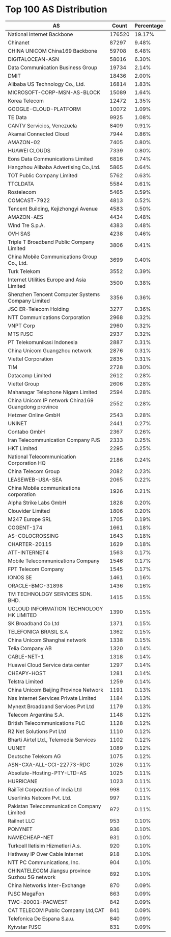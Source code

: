 # Top 100 AS Distribution
| AS | Count | Percentage |
|----|----|----|
| National Internet Backbone | 176520 | 19.17% |
| Chinanet | 87297 | 9.48% |
| CHINA UNICOM China169 Backbone | 59708 | 6.48% |
| DIGITALOCEAN-ASN | 58016 | 6.30% |
| Data Communication Business Group | 19734 | 2.14% |
| DMIT | 18436 | 2.00% |
| Alibaba US Technology Co., Ltd. | 16814 | 1.83% |
| MICROSOFT-CORP-MSN-AS-BLOCK | 15089 | 1.64% |
| Korea Telecom | 12472 | 1.35% |
| GOOGLE-CLOUD-PLATFORM | 10072 | 1.09% |
| TE Data | 9925 | 1.08% |
| CANTV Servicios, Venezuela | 8409 | 0.91% |
| Akamai Connected Cloud | 7944 | 0.86% |
| AMAZON-02 | 7405 | 0.80% |
| HUAWEI CLOUDS | 7339 | 0.80% |
| Eons Data Communications Limited | 6816 | 0.74% |
| Hangzhou Alibaba Advertising Co.,Ltd. | 5865 | 0.64% |
| TOT Public Company Limited | 5762 | 0.63% |
| TTCLDATA | 5584 | 0.61% |
| Rostelecom | 5465 | 0.59% |
| COMCAST-7922 | 4813 | 0.52% |
| Tencent Building, Kejizhongyi Avenue | 4583 | 0.50% |
| AMAZON-AES | 4434 | 0.48% |
| Wind Tre S.p.A. | 4383 | 0.48% |
| OVH SAS | 4238 | 0.46% |
| Triple T Broadband Public Company Limited | 3806 | 0.41% |
| China Mobile Communications Group Co., Ltd. | 3699 | 0.40% |
| Turk Telekom | 3552 | 0.39% |
| Internet Utilities Europe and Asia Limited | 3500 | 0.38% |
| Shenzhen Tencent Computer Systems Company Limited | 3356 | 0.36% |
| JSC ER-Telecom Holding | 3277 | 0.36% |
| NTT Communications Corporation | 2968 | 0.32% |
| VNPT Corp | 2960 | 0.32% |
| MTS PJSC | 2937 | 0.32% |
| PT Telekomunikasi Indonesia | 2887 | 0.31% |
| China Unicom Guangzhou network | 2876 | 0.31% |
| Viettel Corporation | 2835 | 0.31% |
| TIM | 2728 | 0.30% |
| Datacamp Limited | 2612 | 0.28% |
| Viettel Group | 2606 | 0.28% |
| Mahanagar Telephone Nigam Limited | 2594 | 0.28% |
| China Unicom IP network China169 Guangdong province | 2552 | 0.28% |
| Hetzner Online GmbH | 2543 | 0.28% |
| UNINET | 2441 | 0.27% |
| Contabo GmbH | 2367 | 0.26% |
| Iran Telecommunication Company PJS | 2333 | 0.25% |
| HKT Limited | 2295 | 0.25% |
| National Telecommunication Corporation HQ | 2186 | 0.24% |
| China Telecom Group | 2082 | 0.23% |
| LEASEWEB-USA-SEA | 2065 | 0.22% |
| China Mobile communications corporation | 1926 | 0.21% |
| Alpha Strike Labs GmbH | 1828 | 0.20% |
| Clouvider Limited | 1806 | 0.20% |
| M247 Europe SRL | 1705 | 0.19% |
| COGENT-174 | 1661 | 0.18% |
| AS-COLOCROSSING | 1643 | 0.18% |
| CHARTER-20115 | 1629 | 0.18% |
| ATT-INTERNET4 | 1563 | 0.17% |
| Mobile Telecommunications Company | 1546 | 0.17% |
| FPT Telecom Company | 1545 | 0.17% |
| IONOS SE | 1461 | 0.16% |
| ORACLE-BMC-31898 | 1436 | 0.16% |
| TM TECHNOLOGY SERVICES SDN. BHD. | 1415 | 0.15% |
| UCLOUD INFORMATION TECHNOLOGY HK LIMITED | 1390 | 0.15% |
| SK Broadband Co Ltd | 1371 | 0.15% |
| TELEFONICA BRASIL S.A | 1362 | 0.15% |
| China Unicom Shanghai network | 1338 | 0.15% |
| Telia Company AB | 1320 | 0.14% |
| CABLE-NET-1 | 1318 | 0.14% |
| Huawei Cloud Service data center | 1297 | 0.14% |
| CHEAPY-HOST | 1281 | 0.14% |
| Telstra Limited | 1259 | 0.14% |
| China Unicom Beijing Province Network | 1191 | 0.13% |
| Nas Internet Services Private Limited | 1184 | 0.13% |
| Mynext Broadband Services Pvt Ltd | 1179 | 0.13% |
| Telecom Argentina S.A. | 1148 | 0.12% |
| British Telecommunications PLC | 1128 | 0.12% |
| R2 Net Solutions Pvt Ltd | 1110 | 0.12% |
| Bharti Airtel Ltd., Telemedia Services | 1102 | 0.12% |
| UUNET | 1089 | 0.12% |
| Deutsche Telekom AG | 1075 | 0.12% |
| ASN-CXA-ALL-CCI-22773-RDC | 1026 | 0.11% |
| Absolute-Hosting-PTY-LTD-AS | 1025 | 0.11% |
| HURRICANE | 1023 | 0.11% |
| RailTel Corporation of India Ltd | 998 | 0.11% |
| Userlinks Netcom Pvt. Ltd. | 997 | 0.11% |
| Pakistan Telecommunication Company Limited | 972 | 0.11% |
| Railnet LLC | 953 | 0.10% |
| PONYNET | 936 | 0.10% |
| NAMECHEAP-NET | 931 | 0.10% |
| Turkcell Iletisim Hizmetleri A.s. | 920 | 0.10% |
| Hathway IP Over Cable Internet | 918 | 0.10% |
| NTT PC Communications, Inc. | 904 | 0.10% |
| CHINATELECOM Jiangsu province Suzhou 5G network | 892 | 0.10% |
| China Networks Inter-Exchange | 870 | 0.09% |
| PJSC MegaFon | 863 | 0.09% |
| TWC-20001-PACWEST | 842 | 0.09% |
| CAT TELECOM Public Company Ltd,CAT | 841 | 0.09% |
| Telefonica De Espana S.a.u. | 840 | 0.09% |
| Kyivstar PJSC | 831 | 0.09% |
